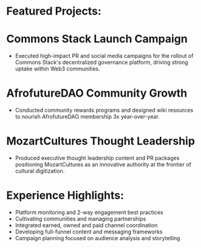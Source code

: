 # Featured Projects:

# Commons Stack Launch Campaign 
- Executed high-impact PR and social media campaigns for the rollout of Commons Stack's decentralized governance platform, driving strong uptake within Web3 communities.
  
# AfrofutureDAO Community Growth
- Conducted community rewards programs and designed wiki resources to nourish AfrofutureDAO membership 3x year-over-year. 

# MozartCultures Thought Leadership 
- Produced executive thought leadership content and PR packages positioning MozartCultures as an innovative authority at the frontier of cultural digitization.

# Experience Highlights: 

- Platform monitoring and 2-way engagement best practices  
- Cultivating communities and managing partnerships
- Integrated earned, owned and paid channel coordination
- Developing full-funnel content and messaging frameworks 
- Campaign planning focused on audience analysis and storytelling
  

